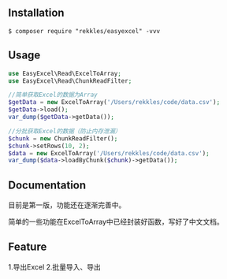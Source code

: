## Installation

```shell
$ composer require "rekkles/easyexcel" -vvv
```

## Usage
```php
use EasyExcel\Read\ExcelToArray;
use EasyExcel\Read\ChunkReadFilter;

//简单获取Excel的数据为Array
$getData = new ExcelToArray('/Users/rekkles/code/data.csv');
$getData->load();
var_dump($getData->getData());

//分批获取Excel的数据（防止内存泄漏）
$chunk = new ChunkReadFilter();
$chunk->setRows(10, 2);
$data = new ExcelToArray('/Users/rekkles/code/data.csv');
var_dump($data->loadByChunk($chunk)->getData());
```

## Documentation
   目前是第一版，功能还在逐渐完善中。
   
   简单的一些功能在ExcelToArray中已经封装好函数，写好了中文文档。
   
## Feature
   1.导出Excel
   2.批量导入、导出
    
       

